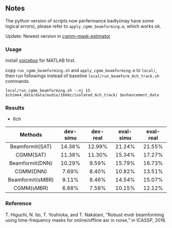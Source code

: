 ## Notes

The python version of scripts now perfermance badly(may have some logical errors), please refer to `apply_cgmm_beamforming.m`, which works ok.

Update: Newest version in [cgmm-mask-estimator](https://github.com/funcwj/cgmm-mask-estimator)

### Usage
install [voicebox](http://www.ee.ic.ac.uk/hp/staff/dmb/voicebox/voicebox.html) for MATLAB first.

copy `run_cgmm_beamforming.sh` and `apply_cgmm_beamforming.m` to `local/`, then run followings instead of baseline `local/run_beamform_6ch_track.sh` commands
```shell
local/run_cgmm_beamforming.sh --nj 15 $chime4_data/data/audio/16kHz/isolated_6ch_track/ $enhancement_data
```

### Results
* 6ch

| Methods | dev-simu | dev-real | eval-simu | eval-real |
|  :---:  |  :---:   |   :---:  |   :---:   |   :---:   |
|Beamformit(SAT)| 14.36%  | 12.99%   | 21.24%    | 21.55%    |
|  CGMM(SAT)    | 11.38%  | 11.30%   | 15.34%    | 17.27%    |
|Beamformit(DNN)| 10.29%  | 9.59%   | 15.79%    | 16.73%    |
| CGMM(DNN) | 7.69%  | 8.40%   | 10.82%    | 13.51%    |
| Beamformit(sMBR) | 9.11%  | 8.46%   | 14.54%    | 15.07%    |
|  CGMM(sMBR)    | 6.88%  | 7.58%   | 10.15%    | 12.12%    |

### Reference
T. Higuchi, N. Ito, T. Yoshioka, and T. Nakatani, "Robust mvdr beamforming using time-frequency masks for online/offline asr in noise," in ICASSP, 2016.
